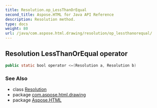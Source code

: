 ```yaml
---
title: Resolution.op_LessThanOrEqual
second_title: Aspose.HTML for Java API Reference
description: Resolution method. 
type: docs
weight: 80
url: /java/com.aspose.html.drawing/resolution/op_lessthanorequal/
---
```

## Resolution LessThanOrEqual operator

```java
public static bool operator <=(Resolution a, Resolution b)
```

### See Also

* class [Resolution](../)
* package [com.aspose.html.drawing](../../../com.aspose.html.drawing/)
* package [Aspose.HTML](../../../)
